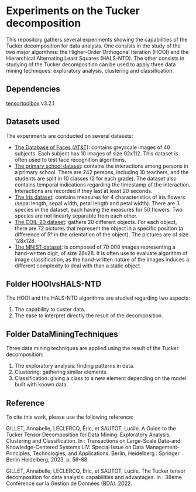# Experiments on the Tucker decomposition

This repository gathers several experiments showing the capabilities of the Tucker decomposition for data analysis. One consists in the study of the two major algorithms: the Higher-Order Orthogonal Iteration (HOOI) and the Hierarchical Alternating Least Squares (HALS-NTD). The other consists in studying of the Tucker decomposition can be used to apply three data mining techniques: exploratory analysis, clustering and classification.

## Dependencies

[tensortoolbox](https://www.tensortoolbox.org/) v3.2.1

## Datasets used

The experiments are conducted on several datasets:
- [The Database of Faces (AT&T)](https://cam-orl.co.uk/facedatabase.html): contains greyscale images of 40 subjects. Each subject has 10 images of size 92x112. This dataset is often used to test face recognition algorithms.
- [The primary school dataset](http://www.sociopatterns.org/datasets/primary-school-cumulative-networks/): contains the interactions among persons in a primary school. There are 242 persons, including 10 teachers, and the students are split in 10 classes (2 for each grade). The dataset also contains temporal indications regarding the timestamp of the interaction. Interactions are recorded if they last at least 20 seconds.
- [The Iris dataset](https://archive.ics.uci.edu/ml/datasets/iris): contains measures for 4 characteristics of iris flowers (sepal length, sepal width, petal length and petal width). There are 3 species in the dataset, each having the measures for 50 flowers. Two species are not linearly separable from each other.
- [The COIL-20 dataset](https://www.cs.columbia.edu/CAVE/software/softlib/coil-20.php): gathers 20 different objects. For each object, there are 72 pictures that represent the object in a specific position (a difference of 5° in the orientation of the object). The pictures are of size 128x128.  
- [The MNIST dataset](https://datahub.io/machine-learning/mnist_784): is composed of 70 000 images representing a hand-written digit, of size 28x28. It is often use to evaluate algorithm of image classification, as the hand-written nature of the images induces a different complexity to deal with than a static object.

## Folder HOOIvsHALS-NTD

The HOOI and the HALS-NTD algorithms are studied regarding two aspects:
1. The capability to custer data.
1. The ease to interpret directly the result of the decomposition.

## Folder DataMiningTechniques

Three data mining techniques are applied using the result of the Tucker decomposition:
1. The exploratory analysis: finding patterns in data.
1. Clustering: gathering similar elements.
1. Classification: giving a class to a new element depending on the model built with known data.

## Reference
To cite this work, please use the following reference:

GILLET, Annabelle, LECLERCQ, Éric, et SAUTOT, Lucile. A Guide to the Tucker Tensor Decomposition for Data Mining: Exploratory Analysis, Clustering and Classification. In : Transactions on Large-Scale Data-and Knowledge-Centered Systems LIV: Special Issue on Data Management-Principles, Technologies, and Applications. Berlin, Heidelberg : Springer Berlin Heidelberg, 2023. p. 56-88.

GILLET, Annabelle, LECLERCQ, Eric, et SAUTOT, Lucile. The Tucker tensor decomposition for data analysis: capabilities and advantages. In : 38ème Conférence sur la Gestion de Données (BDA). 2022.
